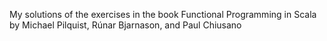 My solutions of the exercises in the book Functional Programming in Scala by Michael Pilquist, Rúnar Bjarnason, and Paul Chiusano 

